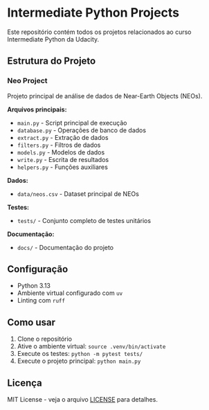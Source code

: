 # Intermediate Python Projects

Este repositório contém todos os projetos relacionados ao curso Intermediate Python da Udacity.

## Estrutura do Projeto

### Neo Project
Projeto principal de análise de dados de Near-Earth Objects (NEOs).

**Arquivos principais:**
- `main.py` - Script principal de execução
- `database.py` - Operações de banco de dados
- `extract.py` - Extração de dados
- `filters.py` - Filtros de dados
- `models.py` - Modelos de dados
- `write.py` - Escrita de resultados
- `helpers.py` - Funções auxiliares

**Dados:**
- `data/neos.csv` - Dataset principal de NEOs

**Testes:**
- `tests/` - Conjunto completo de testes unitários

**Documentação:**
- `docs/` - Documentação do projeto

## Configuração

- Python 3.13
- Ambiente virtual configurado com `uv`
- Linting com `ruff`

## Como usar

1. Clone o repositório
2. Ative o ambiente virtual: `source .venv/bin/activate`
3. Execute os testes: `python -m pytest tests/`
4. Execute o projeto principal: `python main.py`

## Licença

MIT License - veja o arquivo [LICENSE](LICENSE) para detalhes.